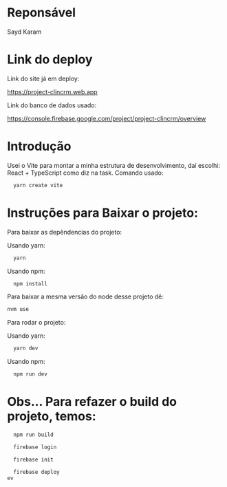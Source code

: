 # Reponsável

Sayd Karam

# Link do deploy

Link do site já em deploy:

https://project-clincrm.web.app

Link do banco de dados usado:

https://console.firebase.google.com/project/project-clincrm/overview

# Introdução

Usei o Vite para montar a minha estrutura de desenvolvimento, daí escolhi: React + TypeScript como diz na task. Comando usado:

```bash
  yarn create vite
```

# Instruções para Baixar o projeto:

Para baixar as depêndencias do projeto:

Usando yarn:

```bash
  yarn
```

Usando npm:

```bash
  npm install
```

Para baixar a mesma versão do node desse projeto dê:

```bash
nvm use
```

Para rodar o projeto:

Usando yarn:

```bash
  yarn dev
```

Usando npm:

```bash
  npm run dev
```

# Obs... Para refazer o build do projeto, temos:

```bash
  npm run build

  firebase login

  firebase init

  firebase deploy
ev
```
